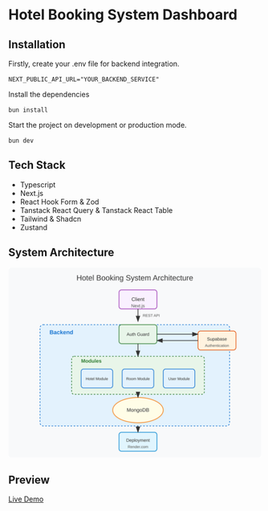 # Hotel Booking System Dashboard

## Installation

Firstly, create your .env file for backend integration.

```command
NEXT_PUBLIC_API_URL="YOUR_BACKEND_SERVICE"
```

Install the dependencies

```command
bun install
```

Start the project on development or production mode.

```command
bun dev
```

## Tech Stack

- Typescript
- Next.js
- React Hook Form & Zod
- Tanstack React Query & Tanstack React Table
- Tailwind & Shadcn
- Zustand

## System Architecture

![Dashboard Image](./public/system-architecture.svg)

## Preview

[Live Demo](https://hotel-booking-dashboard-zeta.vercel.app/)
